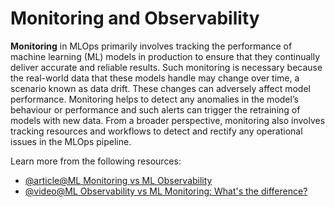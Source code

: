 # Monitoring and Observability

**Monitoring** in MLOps primarily involves tracking the performance of machine learning (ML) models in production to ensure that they continually deliver accurate and reliable results. Such monitoring is necessary because the real-world data that these models handle may change over time, a scenario known as data drift. These changes can adversely affect model performance. Monitoring helps to detect any anomalies in the model’s behaviour or performance and such alerts can trigger the retraining of models with new data. From a broader perspective, monitoring also involves tracking resources and workflows to detect and rectify any operational issues in the MLOps pipeline.

Learn more from the following resources:

- [@article@ML Monitoring vs ML Observability](https://medium.com/marvelous-mlops/ml-monitoring-vs-ml-observability-understanding-the-differences-fff574a8974f)
- [@video@ML Observability vs ML Monitoring: What's the difference?](https://www.youtube.com/watch?v=k1Reed3QIYE)
